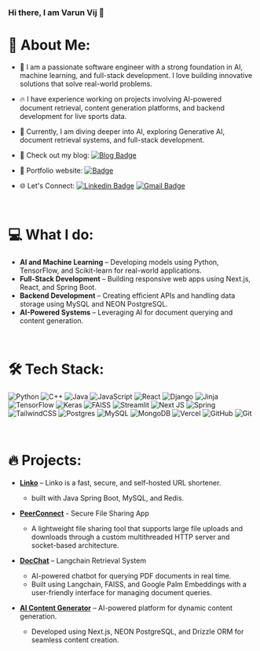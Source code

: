 ### Hi there, I am Varun Vij 👋

# 💫 About Me:

- 🤖 I am a passionate software engineer with a strong foundation in AI, machine learning, and full-stack development. I love building innovative solutions that solve real-world problems.
  
- 🔥 I have experience working on projects involving AI-powered document retrieval, content generation platforms, and backend development for live sports data.

- 🌱 Currently, I am diving deeper into AI, exploring Generative AI, document retrieval systems, and full-stack development.
- 📝 Check out my blog: [![Blog Badge](https://img.shields.io/badge/-Blog-lightblue?style=flat-square&logo=hashnode&logoColor=white)](https://varunv003.hashnode.dev/)


- 🎯 Portfolio website: [![Badge](https://img.shields.io/badge/-Portfolio-Purple?style=flat-square&logo=simkl&logoColor=white)](https://github.com/Varunv003)

- 🌐 Let's Connect: 
  [![Linkedin Badge](https://img.shields.io/badge/-Varun_Vij-blue?style=flat-square&logo=Linkedin&logoColor=white)](https://www.linkedin.com/in/varun-v-977794218/)
  [![Gmail Badge](https://img.shields.io/badge/-varunvij000@gmail.com-c14438?style=flat-square&logo=Gmail&logoColor=white)](mailto:varunvij000@gmail.com)

<br>

# 💻 What I do:
- **AI and Machine Learning** – Developing models using Python, TensorFlow, and Scikit-learn for real-world applications.
- **Full-Stack Development** – Building responsive web apps using Next.js, React, and Spring Boot.
- **Backend Development** – Creating efficient APIs and handling data storage using MySQL and NEON PostgreSQL.
- **AI-Powered Systems** – Leveraging AI for document querying and content generation.

<br>

# 🛠 Tech Stack:

![Python](https://img.shields.io/badge/Python-FFD43B?style=for-the-badge&logo=python&logoColor=blue)
![C++](https://img.shields.io/badge/C%2B%2B-00599C?style=for-the-badge&logo=c%2B%2B&logoColor=white)
![Java](https://img.shields.io/badge/Java-ED8B00?style=for-the-badge&logo=java&logoColor=white)
![JavaScript](https://img.shields.io/badge/JavaScript-323330?style=for-the-badge&logo=javascript&logoColor=F7DF1E)
![React](https://img.shields.io/badge/React-20232A?style=for-the-badge&logo=react&logoColor=61DAFB)
![Django](https://img.shields.io/badge/django-%23092E20.svg?style=for-the-badge&logo=django&logoColor=white)
![Jinja](https://img.shields.io/badge/jinja-white.svg?style=for-the-badge&logo=jinja&logoColor=black)
![TensorFlow](https://img.shields.io/badge/TensorFlow-FF6F00?style=for-the-badge&logo=tensorflow&logoColor=white)
![Keras](https://img.shields.io/badge/Keras-FF0000?style=for-the-badge&logo=keras&logoColor=white)
![FAISS](https://img.shields.io/badge/FAISS-002451?style=for-the-badge&logo=faiss&logoColor=white)
![Streamlit](https://img.shields.io/badge/Streamlit-FF4B4B?style=for-the-badge&logo=streamlit&logoColor=white)
![Next JS](https://img.shields.io/badge/Next-black?style=for-the-badge&logo=next.js&logoColor=white)
![Spring](https://img.shields.io/badge/spring-%236DB33F.svg?style=for-the-badge&logo=spring&logoColor=white)
![TailwindCSS](https://img.shields.io/badge/tailwindcss-%2338B2AC.svg?style=for-the-badge&logo=tailwind-css&logoColor=white)
![Postgres](https://img.shields.io/badge/postgres-%23316192.svg?style=for-the-badge&logo=postgresql&logoColor=white)
![MySQL](https://img.shields.io/badge/mysql-4479A1.svg?style=for-the-badge&logo=mysql&logoColor=white)
![MongoDB](https://img.shields.io/badge/MongoDB-%234ea94b.svg?style=for-the-badge&logo=mongodb&logoColor=white)
![Vercel](https://img.shields.io/badge/vercel-%23000000.svg?style=for-the-badge&logo=vercel&logoColor=white)
![GitHub](https://img.shields.io/badge/github-%23121011.svg?style=for-the-badge&logo=github&logoColor=white)
![Git](https://img.shields.io/badge/git-%23F05033.svg?style=for-the-badge&logo=git&logoColor=white)

<br>

# 🔥 Projects:

- **[Linko](https://github.com/Varunv003/linko)** – Linko is a fast, secure, and self-hosted URL shortener.
  - built with Java Spring Boot, MySQL, and Redis.

- **[PeerConnect](https://github.com/Varunv003/PeerConnect)** - Secure File Sharing App
   -  A lightweight file sharing tool that supports large file uploads and downloads through a custom multithreaded HTTP server and socket-based architecture.

- **[DocChat](https://github.com/Varunv003/langchain-palm2-rag_application)** – Langchain Retrieval System
  - AI-powered chatbot for querying PDF documents in real time.
  - Built using Langchain, FAISS, and Google Palm Embeddings with a user-friendly interface for managing document queries.
  
- **[AI Content Generator](https://github.com/Varunv003/Ai-content_generator-nextjs)** – AI-powered platform for dynamic content generation.
  - Developed using Next.js, NEON PostgreSQL, and Drizzle ORM for seamless content creation.
  


 
<br>

